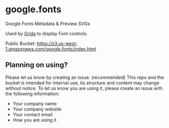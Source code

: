 # google.fonts

Google Fonts Metadata & Preview SVGs

Used by [Grida](https://github.com/gridaco/grida) to display Font controls.

Public Bucket: https://s3.us-west-1.amazonaws.com/google.fonts/index.html

## Planning on using?

Please let us know by creating an issue. (recommended)
This repo and the bucket is intended for internal use, its structure and content may change without notice.
To let us know you are using it, please create an issue with the following information:

- Your company name
- Your company website
- Your contact email
- How you are using it
